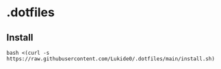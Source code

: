 # .dotfiles

## Install

```
bash <(curl -s https://raw.githubusercontent.com/Lukide0/.dotfiles/main/install.sh)
```
